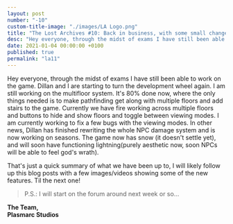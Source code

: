 ```yaml
---
layout: post
number: "-10"
custom-title-image: "./images/LA Logo.png"
title: "The Lost Archives #10: Back in business, with some small changes"
desc: "Hey everyone, through the midst of exams I have still been able to work on the game. Dillan and I are starting to turn the development wheel again. I am still working on the multifloor system. It's 80% done now, where the only things needed is to make pathfinding get along with multiple floors and add stairs to the game. Currently we have fire working across multiple floors and buttons to hide and show floors and toggle between viewing modes. I am currently working to fix a few bugs with the viewing modes. In other news, Dillan has finished rewriting the whole NPC damage system and is now working on seasons. The game now has snow (it doesn't settle yet), and will soon have functioning lightning(purely aesthetic now, soon NPCs will be able to feel god's wrath)."
date: 2021-01-04 00:00:00 +0100
published: true
permalink: "la11"
---
```


Hey everyone, through the midst of exams I have still been able to work on the game. Dillan and I are starting to turn the development wheel again. I am still working on the multifloor system. It's 80% done now, where the only things needed is to make pathfinding get along with multiple floors and add stairs to the game. Currently we have fire working across multiple floors and buttons to hide and show floors and toggle between viewing modes. I am currently working to fix a few bugs with the viewing modes. In other news, Dillan has finished rewriting the whole NPC damage system and is now working on seasons. The game now has snow (it doesn't settle yet), and will soon have functioning lightning(purely aesthetic now, soon NPCs will be able to feel god's wrath).

That's just a quick summary of what we have been up to, I will likely follow up this blog posts with a few images/videos showing some of the new features. Til the next one!

> P.S.: I will start on the forum around next week or so...

**The Team,**\
**Plasmarc Studios**
